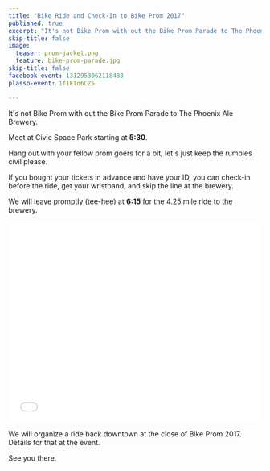 ```yaml
---
title: "Bike Ride and Check-In to Bike Prom 2017"
published: true
excerpt: "It's not Bike Prom with out the Bike Prom Parade to The Phoenix Ale Brewery"
skip-title: false
image:
  teaser: prom-jacket.png
  feature: bike-prom-parade.jpg
skip-title: false
facebook-event: 1312953062118483
plasso-event: 1f1FTo6CZS

---
```


It's not Bike Prom with out the Bike Prom Parade to The Phoenix Ale Brewery. 

Meet at Civic Space Park starting at **5:30**.

Hang out with your fellow prom goers for a bit, let's just keep the rumbles civil please. 

If you bought your tickets in advance and have your ID, you can check-in before the ride, get your wristband, and skip the line at the brewery.

We will leave promptly (tee-hee) at **6:15** for the 4.25 mile ride to the brewery.

<iframe id="mapmyfitness_route" src="//snippets.mapmycdn.com/routes/view/embedded/1514075005?width=600&height=400&&line_color=E60f0bdb&rgbhex=DB0B0E&distance_markers=0&unit_type=imperial&map_mode=ROADMAP&last_updated=2017-04-05T16:50:52-05:00" height="400px" width="100%" frameborder="0"></iframe>

We will organize a ride back downtown at the close of Bike Prom 2017. Details for that at the event.

See you there.

